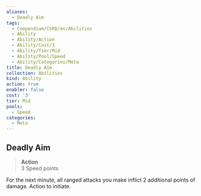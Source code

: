```yaml
---
aliases:
  - Deadly Aim
tags:
  - Compendium/CSRD/en/Abilities
  - Ability
  - Ability/Action
  - Ability/Cost/3
  - Ability/Tier/Mid
  - Ability/Pool/Speed
  - Ability/Categories/Meta
title: Deadly Aim
collection: Abilities
kind: Ability
action: true
enabler: false
cost: '3'
tier: Mid
pools:
  - Speed
categories:
  - Meta
---
```

## Deadly Aim  
>**Action**  
>3 Speed points
  
For the next minute, all ranged attacks you make inflict 2 additional points of damage. Action to initiate.